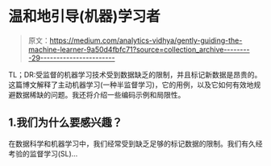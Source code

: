 # 温和地引导(机器)学习者

> 原文：<https://medium.com/analytics-vidhya/gently-guiding-the-machine-learner-9a50d4fbfc71?source=collection_archive---------29----------------------->

TL；DR:受监督的机器学习技术受到数据缺乏的限制，并且标记新数据是昂贵的。这篇博文解释了主动机器学习(一种半监督学习)，它的用例，以及它如何有效地规避数据稀缺的问题。我还将介绍一些编码示例和局限性。

## 1.我们为什么要感兴趣？

在数据科学和机器学习中，我们经常受到缺乏足够的标记数据的限制。我们有久经考验的监督学习(SL)…